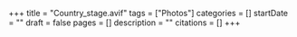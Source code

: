 +++
title = "Country_stage.avif"
tags = ["Photos"]
categories = []
startDate = ""
draft = false
pages = []
description = ""
citations = []
+++
